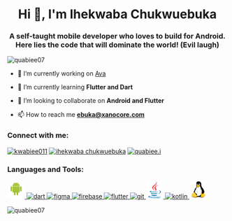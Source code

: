 <h1 align="center">Hi 👋, I'm Ihekwaba Chukwuebuka</h1>
<h3 align="center">A self-taught mobile developer who loves to build for Android. Here lies the code that will dominate the world! (Evil laugh)</h3>

<p align="left"> <img src="https://komarev.com/ghpvc/?username=quabiee07&label=Profile%20views&color=0e75b6&style=flat" alt="quabiee07" /> </p>

- 🔭 I’m currently working on [Ava](https://github.com/smartPYJ/uical-avabot)

- 🌱 I’m currently learning **Flutter and Dart**

- 👯 I’m looking to collaborate on **Android and Flutter**

- 📫 How to reach me **ebuka@xanocore.com**

<h3 align="left">Connect with me:</h3>
<p align="left">
<a href="https://twitter.com/kwabiee011" target="blank"><img align="center" src="https://raw.githubusercontent.com/rahuldkjain/github-profile-readme-generator/master/src/images/icons/Social/twitter.svg" alt="kwabiee011" height="30" width="40" /></a>
<a href="https://linkedin.com/in/ihekwaba chukwuebuka" target="blank"><img align="center" src="https://raw.githubusercontent.com/rahuldkjain/github-profile-readme-generator/master/src/images/icons/Social/linked-in-alt.svg" alt="ihekwaba chukwuebuka" height="30" width="40" /></a>
<a href="https://instagram.com/quabiee.i" target="blank"><img align="center" src="https://raw.githubusercontent.com/rahuldkjain/github-profile-readme-generator/master/src/images/icons/Social/instagram.svg" alt="quabiee.i" height="30" width="40" /></a>
</p>

<h3 align="left">Languages and Tools:</h3>
<p align="left"> <a href="https://developer.android.com" target="_blank" rel="noreferrer"> <img src="https://raw.githubusercontent.com/devicons/devicon/master/icons/android/android-original-wordmark.svg" alt="android" width="40" height="40"/> </a> <a href="https://dart.dev" target="_blank" rel="noreferrer"> <img src="https://www.vectorlogo.zone/logos/dartlang/dartlang-icon.svg" alt="dart" width="40" height="40"/> </a> <a href="https://www.figma.com/" target="_blank" rel="noreferrer"> <img src="https://www.vectorlogo.zone/logos/figma/figma-icon.svg" alt="figma" width="40" height="40"/> </a> <a href="https://firebase.google.com/" target="_blank" rel="noreferrer"> <img src="https://www.vectorlogo.zone/logos/firebase/firebase-icon.svg" alt="firebase" width="40" height="40"/> </a> <a href="https://flutter.dev" target="_blank" rel="noreferrer"> <img src="https://www.vectorlogo.zone/logos/flutterio/flutterio-icon.svg" alt="flutter" width="40" height="40"/> </a> <a href="https://git-scm.com/" target="_blank" rel="noreferrer"> <img src="https://www.vectorlogo.zone/logos/git-scm/git-scm-icon.svg" alt="git" width="40" height="40"/> </a> <a href="https://www.java.com" target="_blank" rel="noreferrer"> <img src="https://raw.githubusercontent.com/devicons/devicon/master/icons/java/java-original.svg" alt="java" width="40" height="40"/> </a> <a href="https://kotlinlang.org" target="_blank" rel="noreferrer"> <img src="https://www.vectorlogo.zone/logos/kotlinlang/kotlinlang-icon.svg" alt="kotlin" width="40" height="40"/> </a> <a href="https://www.linux.org/" target="_blank" rel="noreferrer"> <img src="https://raw.githubusercontent.com/devicons/devicon/master/icons/linux/linux-original.svg" alt="linux" width="40" height="40"/> </a> </p>

<p><img align="center" src="https://github-readme-stats.vercel.app/api/top-langs?username=quabiee07&show_icons=true&locale=en&layout=compact" alt="quabiee07" /></p>
